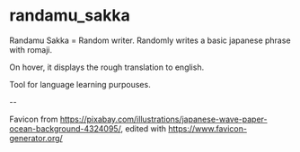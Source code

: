 # randamu_sakka
Randamu Sakka = Random writer.
Randomly writes a basic japanese phrase with romaji.

On hover, it displays the rough translation to english.

Tool for language learning purpouses.

--

Favicon from https://pixabay.com/illustrations/japanese-wave-paper-ocean-background-4324095/, edited with https://www.favicon-generator.org/
